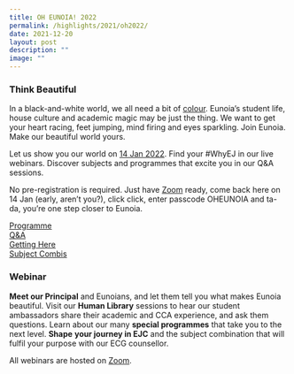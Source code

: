 ```yaml
---
title: OH EUNOIA! 2022
permalink: /highlights/2021/oh2022/
date: 2021-12-20
layout: post
description: ""
image: ""
---
```

### Think Beautiful

In a black-and-white world, we all need a bit of [colour](http://oheunoia.com/). Eunoia’s student life, house culture and academic magic may be just the thing. We want to get your heart racing, feet jumping, mind firing and eyes sparkling. Join Eunoia. Make our beautiful world yours.

Let us show you our world on [14 Jan 2022](/highlights/2021/oh2022/#Webinars). Find your #WhyEJ in our live webinars. Discover subjects and programmes that excite you in our Q&A sessions.

No pre-registration is required. Just have [Zoom](https://zoom.us/download) ready, come back here on 14 Jan (early, aren’t you?), click click, enter passcode OHEUNOIA and ta-da, you’re one step closer to Eunoia.

[Programme](#Programme) <br>
[Q&A](#Q&A) <br>
[Getting Here](#Gettinghere) <br>
[Subject Combis](/curriculum/subject-combinations/)

<a name="Webinar"></a>

### Webinar

**Meet our Principal** and Eunoians, and let them tell you what makes Eunoia beautiful. Visit our **Human Library** sessions to hear our student ambassadors share their academic and CCA experience, and ask them questions. Learn about our many **special programmes** that take you to the next level. **Shape** **your journey in EJC** and the subject combination that will fulfil your purpose with our ECG counsellor.

All webinars are hosted on [Zoom](https://zoom.us/download).

